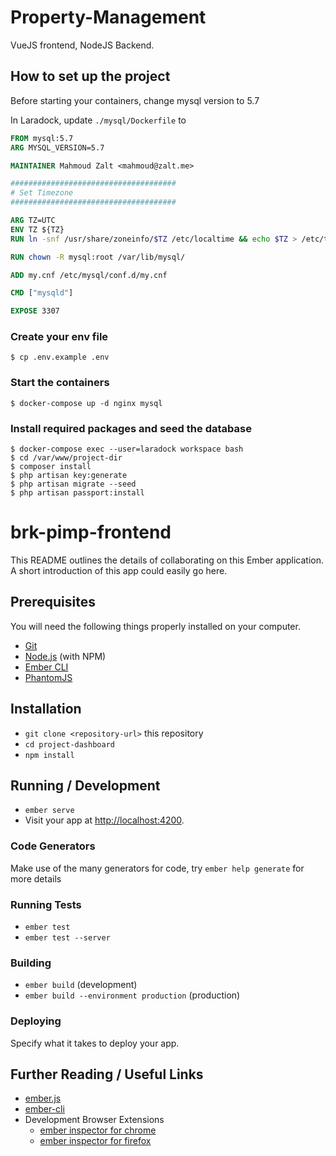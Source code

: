 # Property-Management
VueJS frontend, NodeJS Backend.


## How to set up the project

Before starting your containers, change mysql version to 5.7 

In Laradock, update ```./mysql/Dockerfile``` to
 
```dockerfile
FROM mysql:5.7
ARG MYSQL_VERSION=5.7

MAINTAINER Mahmoud Zalt <mahmoud@zalt.me>

#####################################
# Set Timezone
#####################################

ARG TZ=UTC
ENV TZ ${TZ}
RUN ln -snf /usr/share/zoneinfo/$TZ /etc/localtime && echo $TZ > /etc/timezone

RUN chown -R mysql:root /var/lib/mysql/

ADD my.cnf /etc/mysql/conf.d/my.cnf

CMD ["mysqld"]

EXPOSE 3307
```

### Create your env file
```
$ cp .env.example .env
```

### Start the containers
```
$ docker-compose up -d nginx mysql
```

### Install required packages and seed the database
```
$ docker-compose exec --user=laradock workspace bash
$ cd /var/www/project-dir
$ composer install
$ php artisan key:generate
$ php artisan migrate --seed
$ php artisan passport:install
```

# brk-pimp-frontend

This README outlines the details of collaborating on this Ember application.
A short introduction of this app could easily go here.

## Prerequisites

You will need the following things properly installed on your computer.

* [Git](https://git-scm.com/)
* [Node.js](https://nodejs.org/) (with NPM)
* [Ember CLI](https://ember-cli.com/)
* [PhantomJS](http://phantomjs.org/)

## Installation

* `git clone <repository-url>` this repository
* `cd project-dashboard`
* `npm install`

## Running / Development

* `ember serve`
* Visit your app at [http://localhost:4200](http://localhost:4200).

### Code Generators

Make use of the many generators for code, try `ember help generate` for more details

### Running Tests

* `ember test`
* `ember test --server`

### Building

* `ember build` (development)
* `ember build --environment production` (production)

### Deploying

Specify what it takes to deploy your app.

## Further Reading / Useful Links

* [ember.js](http://emberjs.com/)
* [ember-cli](https://ember-cli.com/)
* Development Browser Extensions
  * [ember inspector for chrome](https://chrome.google.com/webstore/detail/ember-inspector/bmdblncegkenkacieihfhpjfppoconhi)
  * [ember inspector for firefox](https://addons.mozilla.org/en-US/firefox/addon/ember-inspector/)

